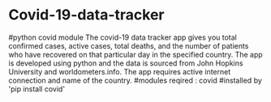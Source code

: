 # Covid-19-data-tracker
#python covid module
The covid-19 data tracker app gives you total confirmed cases, active cases, total deaths, and the number of patients who have recovered on that particular day in the specified country.
The app is developed using python and the data is sourced from John Hopkins University and worldometers.info.
​The app requires active internet connection and name of the country.
#modules reqired : covid
#installed by 'pip install covid'
